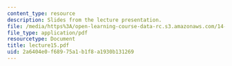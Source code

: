```yaml
---
content_type: resource
description: Slides from the lecture presentation.
file: /media/https%3A/open-learning-course-data-rc.s3.amazonaws.com/14-02-principles-of-macroeconomics-fall-2004/2a6404e0f68975a1b1f8a1930b131269_lecture15.pdf
file_type: application/pdf
resourcetype: Document
title: lecture15.pdf
uid: 2a6404e0-f689-75a1-b1f8-a1930b131269
---
```

